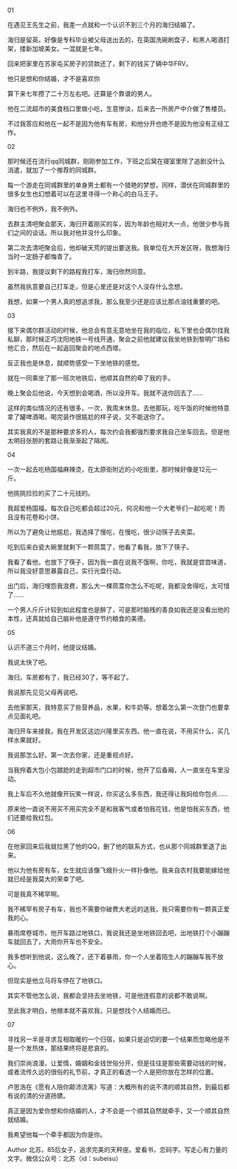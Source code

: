 01

在遇见王先生之前，我差一点就和一个认识不到三个月的海归结婚了。

海归是留英。好像是专科毕业被父母送出去的，在英国洗碗刷盘子，和黑人喝酒打架，搂新加坡美女。一混就是七年。

回来把家里在苏家屯买房子的贷款还了，剩下的钱买了辆中华FRV。

他只是想和你结婚，才不是喜欢你

算下来七年攒了二十万左右吧。还算是个靠谱的男人。

他在二流超市的美食档口里做小吃，生意惨淡，后来去一所房产中介做了售楼员。

不过我答应和他在一起不是因为他有车有房，和他分开也绝不是因为他没有正经工作。

02

那时候还在流行qq同城群，刚刚参加工作，下班之后窝在寝室里除了追剧没什么消遣，就加了一个推荐的同城群。

每一个游走在同城群里的单身男士都有一个猎艳的梦想，同样，潜伏在同城群里的很多女生也幻想着可以在这里寻得一个称心的白马王子。

海归也不例外，我不例外。

去群主清吧聚会那天，海归开着刚买的车，因为年龄也相对大一点，他很少参与我们之间的谈话。所以我对他并没什么印象。

第二次去清吧聚会后，他却破天荒的提出要送我。我单位在大开发区呀，我想海归当时一定肠子都悔青了。

到半路，我提议剩下的路程我打车，海归欣然同意。

虽然我执意要自己打车走，但是心里还是对这个人没存什么念想。

我想，如果一个男人真的想追求我，那么我至少还是应该比那点油钱重要的吧。

03

接下来偶尔群活动的时候，他总会有意无意地坐在我的临位，私下里也会偶尔找我私聊，那时候正巧沈阳地铁一号线开通，聚会之前他就建议我坐地铁到黎明广场和他汇合，然后在一起返回聚会的地点西塔。

反正我也是休息，就顺势感受一下坐地铁的感觉。

就在一同乘坐了那一班次地铁后，他顺其自然的牵了我的手。

晚上聚会后他说，今天想到会喝酒，所以没开车。我就不送你回去了……

这样的类似情况的还有很多，一次，我周末休息。去他那玩，吃午饭的时候他特意拿了罐啤酒喝，喝完装作很尴尬的样子说，又不能送你了。

其实我真的不是那种要求多的人，每次约会我都强烈要求我自己坐车回去。但是他太明目张胆的套路让我渐渐起了隔阂。

04

一次一起去吃杨国福麻辣烫，在太原街附近的小吃街里，那时候好像是12元一斤。

他挑挑捡捡的买了二十元钱的。

我超爱杨国福，每次自己吃都会超过20元，何况和他一个大老爷们一起吃呢！而且没有花卷和小饼。

所以为了避免让他尴尬，我选择了慢吃，在慢吃，很少动筷子去夹菜。

吃到后来白瓷大碗里就剩下一颗茼蒿了，他看了看我，放下了筷子。

我看了看他，也放下了筷子，因为我一直在说我不饿啊，你吃，我就是尝尝味道，所以我没好意思暴露自己，实行光盘行动。

出门后，海归埋怨我浪费，那么大一棵茼蒿你怎么不吃呢，我都没舍得吃，太可惜了……

一个男人斤斤计较到如此程度也是醉了，可是那时脑残的善良如我还是没看出他的本性，还真就给自己脑补他是遵守节约粮食的美德。

05

认识不道三个月时，他提议结婚。

我说太快了吧。

海归，车房都有了，我已经30了，等不起了。

我说那先见见父母再说吧。

去他家那天，我特意买了些营养品，水果，和牛奶等。想着怎么第一次登门也要拿点见面礼吧。

海归开车来接我，我在开发区这边兴隆里买东西。他一直在说，不用买什么，买几样水果就好。

我说那怎么好。第一次去你家，还是重视点好。

当我拎着大包小包踉跄的走到超市门口的时候，他开了后备厢，人一直坐在车里没动。

我上车后不久他就像开玩笑一样说，你买这么多东西，我还得让我妈给你包点……

原来他一直说不用买不用买完全不是和我客气或者怕我花钱，他是怕我买东西，他们还要给我红包。

06

在他家回来后我就拉黑了他的QQ，删了他的联系方式，也从那个同城群里退了出来。

他以为他有房有车，女生就应该像飞蛾扑火一样扑像他。我来自农村我要能嫁给他就已经是我莫大的荣幸了吧。

可是我真不稀罕啊。

我不稀罕有房子有车，我也不需要你破费大老远的送我，我只需要你有一颗真正爱我的心。

暴雨席卷城市，他开车路过地铁口，我说我还是坐地铁回去吧，出地铁打个小蹦蹦车就回去了，大雨你开车也不安全。

我多想听到他说，这么晚了，还下着暴雨，你一个人坐着陌生人的蹦蹦车我不放心。

但现实是他立马将车停在了地铁口。

其实不管他怎么说，我都会坚持去坐地铁，可是他连假意的说都不敢说啊。

至此我才明白，他根本就不喜欢我，只是想找个人结婚而已。

07

寻找另一半是寻求互相取暖的一个归宿，如果只是迫切的要一个结果而忽略他是不是一个发热体，那结果终将是悲哀的。

我们崇尚浪漫，让爱情，婚姻和金钱世俗分开，但是往往是那些需要动钱的时候，或者流传久远的很俗的礼节前，才真正的看透一个人是把你放在怎样的位置。

卢思浩在《愿有人陪你颠沛流离》写道：大概所有的说不清的顺其自然，到最后都有说的清的分道扬镳。

真正是因为爱你想和你结婚的人，才不会是一个顺其自然就牵手，又一个顺其自然就结婚。

我希望他每一个牵手都因为你是你。

Author 北苏，85后女子，追求完美的天秤座。爱看书，恋码字。写走心有力量的文字。微信公众号：北苏（id：subeisu）